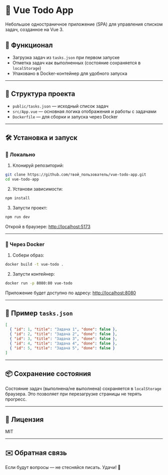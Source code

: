 
# 📝 Vue Todo App

Небольшое одностраничное приложение (SPA) для управления списком задач, созданное на Vue 3.

## 🚀 Функционал

- Загрузка задач из `tasks.json` при первом запуске
- Отметка задач как выполненных (состояние сохраняется в `localStorage`)
- Упаковано в Docker-контейнер для удобного запуска

---

## 📁 Структура проекта

- `public/tasks.json` — исходный список задач
- `src/App.vue` — основная логика отображения и работы с задачами
- `Dockerfile` — для сборки и запуска через Docker

---

## 🛠️ Установка и запуск

### 🔧 Локально

1. Клонируй репозиторий:

```bash
git clone https://github.com/твой_пользователь/vue-todo-app.git
cd vue-todo-app
```

2. Установи зависимости:

```bash
npm install
```

3. Запусти проект:

```bash
npm run dev
```

Открой в браузере: [http://localhost:5173](http://localhost:5173)

---

### 🐳 Через Docker

1. Собери образ:

```bash
docker build -t vue-todo .
```

2. Запусти контейнер:

```bash
docker run -p 8080:80 vue-todo
```

Приложение будет доступно по адресу: [http://localhost:8080](http://localhost:8080)

---

## 🧪 Пример `tasks.json`

```json
[
  { "id": 1, "title": "Задача 1", "done": false },
  { "id": 2, "title": "Задача 2", "done": false },
  { "id": 3, "title": "Задача 3", "done": false },
  { "id": 4, "title": "Задача 4", "done": false },
  { "id": 5, "title": "Задача 5", "done": false }
]
```

---

## 📦 Сохранение состояния

Состояние задач (выполнена/не выполнена) сохраняется в `localStorage` браузера. Это позволяет при перезагрузке страницы не терять прогресс.

---

## 🧾 Лицензия

MIT

---

## ✉️ Обратная связь

Если будут вопросы — не стесняйся писать. Удачи! 🚀
